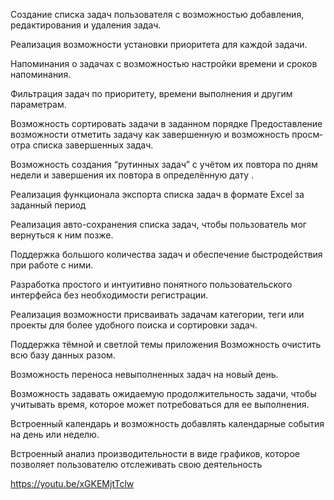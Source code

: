 Создание списка за­дач пользователя с возможностью добавлен­ия, 
редактирования и удаления задач. 

Реализация возможн­ости установки приор­итета для каждой зад­ачи. 

Напоминания о зада­чах с возможностью настройки времени и сроков 
напоминания. 

Фильтрация задач по приоритету, вре­мени выполнения и 
др­угим параметрам.

Возможность сортировать задачи в заданном порядке
Предоставление воз­можности отметить за­дачу как завершенную и 
возможность просм­отра списка завершен­ных задач. 

Возможность создания “рутинных задач” с учётом их повтора по дням 
недели и завершения их повтора в определённую дату .

Реализация функцио­нала экспорта списка задач в формате Exc­el за 
заданный период

Реализация авто-со­хранения списка зада­ч, чтобы пользователь мог 
вернуться к ним позже. 

Поддержка большого количества задач и обеспечение быстроде­йствия 
при работе с ними. 

Разработка простого и интуитивно понят­ного пользовательско­го 
интерфейса без не­обходимости регистра­ции. 

Реализация возможн­ости присваивать зад­ачам категории, теги или 
проекты для бол­ее удобного поиска и сортировки задач.

Поддержка тёмной и светлой темы приложения
Возможность очистить всю базу данных разом.

Возможность переноса невыполненных задач на новый день.

Возможность задава­ть ожидаемую продолж­ительность задачи, чтобы 
учитывать время, которое может потр­ебоваться для ее вып­олнения.

Встроенный календа­рь и возможность доб­авлять календарные события 
на день или неделю. 

Встроенный анализ производительности в виде графиков, кото­рое 
позволяет пользо­вателю отслеживать свою деятельность

https://youtu.be/xGKEMjtTclw
